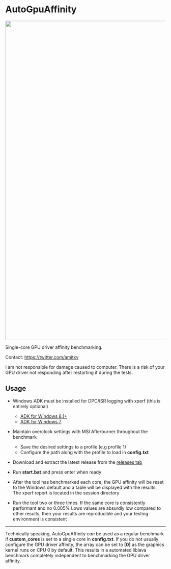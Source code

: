 # AutoGpuAffinity

<img src="./img/exampleoutput.png" width="1000">

Single-core GPU driver affinity benchmarking.

Contact: <https://twitter.com/amitxv>

I am not responsible for damage caused to computer. There is a risk of your GPU driver not responding after restarting it during the tests.

## Usage

- Windows ADK must be installed for DPC/ISR logging with xperf (this is entirely optional)

    - [ADK for Windows 8.1+](https://docs.microsoft.com/en-us/windows-hardware/get-started/adk-install)
    - [ADK for Windows 7](http://download.microsoft.com/download/A/6/A/A6AC035D-DA3F-4F0C-ADA4-37C8E5D34E3D/setup/WinSDKPerformanceToolKit_amd64/wpt_x64.msi)

- Maintain overclock settings with MSI Afterburner throughout the benchmark

    - Save the desired settings to a profile (e.g profile 1)
    - Configure the path along with the profile to load in **config.txt**

- Download and extract the latest release from the [releases tab](https://github.com/amitxv/AutoGpuAffinity/releases)

- Run **start.bat** and press enter when ready

- After the tool has benchmarked each core, the GPU affinity will be reset to the Windows default and a table will be displayed with the results. The xperf report is located in the session directory

- Run the tool two or three times. If the same core is consistently performant and no 0.005% Lows values are absurdly low compared to other results, then your results are reproducible and your testing environment is consistent

---

Technically speaking, AutoGpuAffinity *can* be used as a regular benchmark if **custom_cores** is set to a single core in **config.txt**. If you do not usually configure the GPU driver affinity, the array can be set to **[0]** as the graphics kernel runs on CPU 0 by default. This results in a automated liblava benchmark completely independent to benchmarking the GPU driver affinity.
